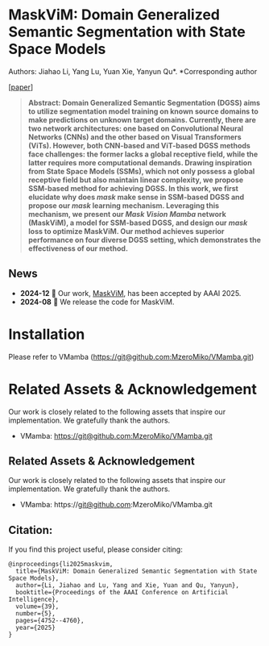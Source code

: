 # MaskViM: Domain Generalized Semantic Segmentation with State Space Models

Authors: Jiahao Li, Yang Lu, Yuan Xie, Yanyun Qu*.     *Corresponding author

[[paper](https://ojs.aaai.org/index.php/AAAI/article/download/32502/34657)] 

> **Abstract: Domain Generalized Semantic Segmentation (DGSS) aims to utilize segmentation model training on known source domains to make predictions on unknown target domains. Currently, there are two network architectures: one based on Convolutional Neural Networks (CNNs) and the other based on Visual Transformers (ViTs). However, both CNN-based and ViT-based DGSS methods face challenges: the former lacks a global receptive field, while the latter requires more computational demands. Drawing inspiration from State Space Models (SSMs), which not only possess a global receptive field but also maintain linear complexity, we propose SSM-based method for achieving DGSS. In this work, we first elucidate why does *mask* make sense in SSM-based DGSS and propose our *mask* learning mechanism. Leveraging this mechanism, we present our *Mask Vision Mamba* network (MaskViM), a model for SSM-based DGSS, and design our *mask* loss to optimize MaskViM. Our method achieves superior performance on four diverse DGSS setting, which demonstrates the effectiveness of our method.** 
>
> <p align="center">
> </p>

## News
* **2024-12** :loudspeaker: Our work, [MaskViM](https://ojs.aaai.org/index.php/AAAI/article/download/32502/34657), has been accepted by AAAI 2025.
* **2024-08** :rocket: We release the code for MaskViM. 

 # Installation
 Please refer to VMamba ([https://git@github.com:MzeroMiko/VMamba.git](https://github.com/MzeroMiko/VMamba.git))

 # Related Assets \& Acknowledgement

Our work is closely related to the following assets that inspire our implementation. We gratefully thank the authors. 

 - VMamba:  [https://git@github.com:MzeroMiko/VMamba.git](https://github.com/MzeroMiko/VMamba.git)


 ## Related Assets \& Acknowledgement

Our work is closely related to the following assets that inspire our implementation. We gratefully thank the authors. 

 - VMamba:  https://git@github.com:MzeroMiko/VMamba.git


## Citation:
If you find this project useful, please consider citing:
```
@inproceedings{li2025maskvim,
  title={MaskViM: Domain Generalized Semantic Segmentation with State Space Models},
  author={Li, Jiahao and Lu, Yang and Xie, Yuan and Qu, Yanyun},
  booktitle={Proceedings of the AAAI Conference on Artificial Intelligence},
  volume={39},
  number={5},
  pages={4752--4760},
  year={2025}
}
```
